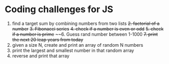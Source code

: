 # Coding challenges for JS

1. find a target sum by combining numbers from two lists
~~2. factorial of a number~~
~~3. Fibonacci series~~
~~4. check if a number is even or odd~~
~~5. check if a number is prime~~
~~6. Guess rand number between 1-1000
~~7. print the next 20 leap years from today~~
8. given a size N, create and print an array of random N numbers
9. print the largest and smallest number in that random array
10. reverse and print that array
